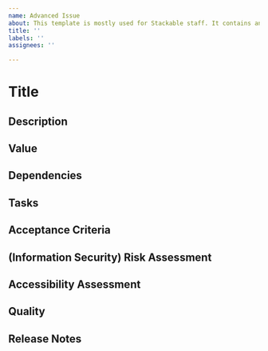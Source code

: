 ```yaml
---
name: Advanced Issue
about: This template is mostly used for Stackable staff. It contains an elaborate checklist of things to consider/refine when creating an issue.
title: ''
labels: ''
assignees: ''

---
```


# Title

<!--
- Ensure the title is specific and descriptive
- Avoid acronyms if possible
-->

## Description
    
<!--
- Briefly describe what this issue aims to achieve
- "What" are we trying to achieve

Examples:
  - As devs we want an OpenShift certification process that is automated as far as possible.
-->

## Value
         
<!--
- Clearly define the value this brings to customers or why else it is important if not _directly_ for customers (e.g. internal tooling or improvements, technical debt, ...)
- "Why" do we want to do this
- Explain how to showcase the outcome of this issue to users/customers or developers (add tasks for this if needed), how can we market this

Examples:
  - "We want CRD versioning so we can make backwards compatible changes to our CRDs"
  - "We want CRD versioning because we're making contractual stability promises to our customers around CRDs, and we can only honor these using CRD versioning"
  - "Manual steps in the OpenShift certification process have lead to costly (time wise) errors in the past, these steps also mean that it is currently not easy for us to do a 'quick' patch release: These changes would allow this leading to a better experience for OpenShift users as well as making it easier to fulfill our contractual obligations, which might require us to release patches on short notice."
-->

## Dependencies
    
<!--
- Consider and name any internal and external dependencies and constraints
- List all known necessary resources (e.g. cluster, customers, people, repositories, libraries...)

Examples:
- This epic will require changes to docker image XY, it will require a change to the listener operator, and we'll need an OpenShift 4.15 cluster to test
-->

## Tasks

<!--
- List all known tasks that need to be completed to finish this issue
    - Not all tasks might be known at the beginning!
    - Task types
        - Technical
        - Testing
        - Documentation
        - Marketing / Showcase
- Initial tasks might just be _separate_ research tasks, which, upon completion, lead to more tasks in this task/epic
- When creating the list of tasks make sure to put them in an order and focus on creating minimum marketable features
- This is the _Definition of Done_ which (mostly, exception are marketing tasks) represents the technical "completeness" of a task 

Example:
  - Marketing: Prepare a blog post outlining the new CRD versioning support, our policies around CRD versioning and the current versions we do support
-->

## Acceptance Criteria
  
<!--
- List acceptance criteria
- Define clear objective criteria for when we would consider this issue "Done"
    - It differs from the _Definition of Done_ in _Tasks_ above by focusing on the "what" (an expanded version of the Description)
    - One example that should always if relevant be included is accessibility:
      - We don't yet do much UI work so this is underspecified right now

Example:
  - Bad example: All tests pass (that should be implied for anything and is not a functional requirement)
  - Good examples:
    - Traces are exported via OTLP and can be seen in Jaeger (or equivalent trace visualisation tool) (achieves a goal, while only being as prescriptive as necessary)
    - CRD versioning is seamlessly integrated into our operators, allowing for the specification of multiple versions within CRDs.
    - Backward compatibility is maintained for at least two previous versions of CRDs.
    - 

-->

## (Information Security) Risk Assessment
      
<!--
- Outline any information security (this includes cybersecurity) or any other obvious risks and the controls how to mitigate them
- This is relevant for ISO 27001, the Cyber Resilience Act and other standards/norms
- Examples:
    - Does this open any new ports? If so, how are they secured
    - Do we ask for the least amount of privileges required
    - Does this require any secrets?
    - Which ciphers might be used and how can they be configured
    - Does it introduce a dependency? Have you reviewed it for vulnerabilities, licenses issues, recent activity etc.
    - Bugs in this feature could lead to data loss for our customers
    - ...
-->

## Accessibility Assessment

<!--
- Outline anything on

-->

## Quality
          
<!--
- Outline how this issue will be tested
- Compatibility:
  - Try to ensure compatibility with all our supported versions (e.g. Kubernetes, OpenShift, product versions)
  - List any potential compatibility issues you're aware of
-->   


## Release Notes
                     
<!--
- Write a short sentence or abstract that can go into the release notes
- This way it is also documented for anyone finding _just this_ issue later
- This does not need to be filled out during refinement but can/should be added later before closing the issue
-->

<!--
# Todos / Remarks

NOTE: This section is not meant to be displayed, therefore it is in a comment. You can leave it here, commented, or delete it.

- [ ] Fill out as many sections above as you can, not everything is known at the beginning. Please leave a comment in any section that is unknown.
- [ ] Delete everything that is irrelevant for this particular issue.
- [ ] Add appropriate labels


- There are different types of issues/epics, which might require different subsets (or no) sections of the above
    - e.g. "Update product versions"
    - e.g. "Implement new feature"
- In the whole issue write out all acronyms that are not industry standard at least once. Example: OpenPolicyAgent (OPA)
- If this is part of another issue please make sure to link the two in both places (parent & child)
- If CRD changes (not necessarily breaking) are required, make sure structs/enums/fields are documented and are rendered properly in the CRD generation tool
- Also see our [Development Philosophy](https://app.nuclino.com/Stackable/Stackable-Handbook/Development-Philosophy-ba280b20-b8cd-4fb6-a863-ff6d8c9f1af2)
-->    
